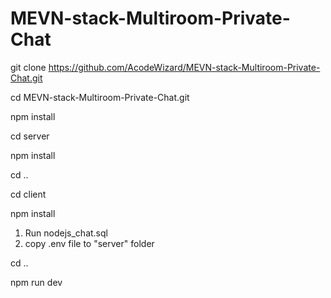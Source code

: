 # MEVN-stack-Multiroom-Private-Chat

git clone https://github.com/AcodeWizard/MEVN-stack-Multiroom-Private-Chat.git

cd MEVN-stack-Multiroom-Private-Chat.git

npm install

cd server

npm install

cd ..

cd client

npm install


1) Run nodejs_chat.sql
2) copy .env file to "server" folder

cd ..

npm run dev
